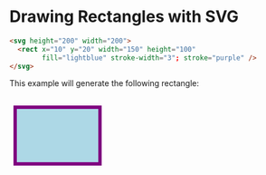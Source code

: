 # Drawing Rectangles with SVG



```html
<svg height="200" width="200">
  <rect x="10" y="20" width="150" height="100" 
        fill="lightblue" stroke-width="3"; stroke="purple" />
</svg>
```

This example will generate the following rectangle:

<svg height="200" width="200">
  <rect x="10" y="20" width="150" height="100" fill="lightblue" stroke-width="6"; stroke="purple" />
</svg>

